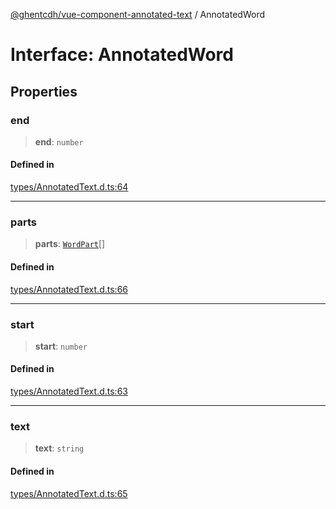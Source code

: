 [@ghentcdh/vue-component-annotated-text](../globals.md) / AnnotatedWord

# Interface: AnnotatedWord

## Properties

### end

> **end**: `number`

#### Defined in

[types/AnnotatedText.d.ts:64](https://github.com/GhentCDH/vue_component_annotated_text/blob/f198f4099aac4fb2c5d74cb86dba0c84c00d1230/src/types/AnnotatedText.d.ts#L64)

***

### parts

> **parts**: [`WordPart`](WordPart.md)[]

#### Defined in

[types/AnnotatedText.d.ts:66](https://github.com/GhentCDH/vue_component_annotated_text/blob/f198f4099aac4fb2c5d74cb86dba0c84c00d1230/src/types/AnnotatedText.d.ts#L66)

***

### start

> **start**: `number`

#### Defined in

[types/AnnotatedText.d.ts:63](https://github.com/GhentCDH/vue_component_annotated_text/blob/f198f4099aac4fb2c5d74cb86dba0c84c00d1230/src/types/AnnotatedText.d.ts#L63)

***

### text

> **text**: `string`

#### Defined in

[types/AnnotatedText.d.ts:65](https://github.com/GhentCDH/vue_component_annotated_text/blob/f198f4099aac4fb2c5d74cb86dba0c84c00d1230/src/types/AnnotatedText.d.ts#L65)
